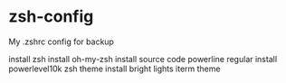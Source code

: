 # zsh-config
My .zshrc config for backup

install zsh
install oh-my-zsh
install source code powerline regular
install powerlevel10k zsh theme
install bright lights iterm theme
